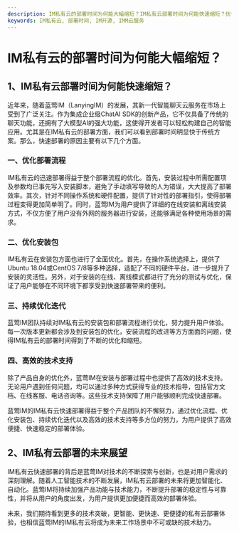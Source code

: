 ```yaml
---
description: IM私有云的部署时间为何能大幅缩短？IM私有云部署时间为何能快速缩短？优化部署流程, 优化安装包, 持续优化迭代, 高效的技术支持, IM私有云部署的未来展望
keywords: IM私有云, 部署时间, IM开源, IMM云服务
---
```

# IM私有云的部署时间为何能大幅缩短？

## 1、IM私有云部署时间为何能快速缩短？

近年来，随着蓝莺IM（LanyingIM）的发展，其新一代智能聊天云服务在市场上受到了广泛关注。作为集成企业级ChatAI SDK的创新产品，它不仅具备了传统的聊天功能，还拥有了大模型AI的强大功能，这使得开发者可以轻松构建自己的智能应用。尤其是在IM私有云的部署方面，我们可以看到部署时间明显快于传统方案。那么，快速部署的原因主要有以下几个方面。

### 一、优化部署流程

IM私有云的迅速部署得益于整个部署流程的优化。首先，安装过程中所需配置项及参数均已事先写入安装脚本，避免了手动填写导致的人为错误，大大提高了部署效率。其次，针对不同操作系统和硬件配置，提供了针对性的部署指引，使得部署过程变得更加简单明了。同时，蓝莺IM为用户提供了详细的在线安装和离线安装方式，不仅方便了用户没有外网的服务器进行安装，还能够满足各种使用场景的需求。

### 二、优化安装包

IM私有云在安装包方面也进行了全面优化。首先，在操作系统选择上，提供了Ubuntu 18.04或CentOS 7/8等多种选择，适配了不同的硬件平台，进一步提升了安装的灵活性。另外，对于安装的在线、离线模式都进行了充分的测试与优化，保证了用户能够在不同环境下都享受到快速部署带来的便利。

### 三、持续优化迭代

蓝莺IM团队持续对IM私有云的安装包和部署流程进行优化，努力提升用户体验。每一次版本更新都会涉及到安装包的优化，安装流程的改进等方方面面的问题，使得IM私有云的部署时间得到了不断的优化和缩短。

### 四、高效的技术支持

除了产品自身的优化外，蓝莺IM在安装与部署过程中也提供了高效的技术支持。无论用户遇到任何问题，均可以通过多种方式获得专业的技术指导，包括官方文档、在线客服、电话咨询等。这些技术支持保障了用户能够顺利完成快速部署。

蓝莺IM的IM私有云快速部署得益于整个产品团队的不懈努力，通过优化流程、优化安装包、持续优化迭代以及高效的技术支持等多方位的努力，为用户提供了高效便捷、快速稳定的部署体验。

## 2、IM私有云部署的未来展望

IM私有云快速部署的背后是蓝莺IM对技术的不断探索与创新，也是对用户需求的深刻理解。随着人工智能技术的不断发展，IM私有云部署的未来将更加智能化、自动化。蓝莺IM将持续加强产品功能与技术能力，不断提升部署的稳定性与可靠性，并将从用户的角度出发，为用户提供更加便捷而高效的部署体验。

未来，我们期待看到更多的技术突破，更智能、更快速、更便捷的私有云部署体验，也相信蓝莺IM的IM私有云将成为未来工作场景中不可或缺的技术助力。
